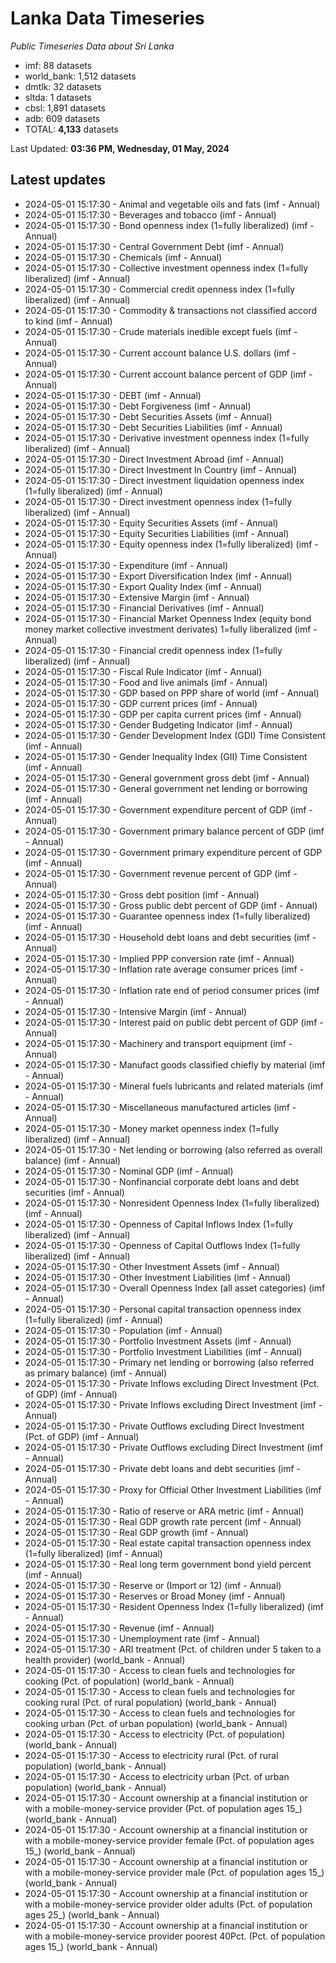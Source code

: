 # Lanka Data Timeseries
*Public Timeseries Data about Sri Lanka*

* imf: 88 datasets
* world_bank: 1,512 datasets
* dmtlk: 32 datasets
* sltda: 1 datasets
* cbsl: 1,891 datasets
* adb: 609 datasets
* TOTAL: **4,133** datasets

Last Updated: **03:36 PM, Wednesday, 01 May, 2024**

## Latest updates

* 2024-05-01 15:17:30 - Animal and vegetable oils and fats (imf - Annual)
* 2024-05-01 15:17:30 - Beverages and tobacco (imf - Annual)
* 2024-05-01 15:17:30 - Bond openness index (1=fully liberalized) (imf - Annual)
* 2024-05-01 15:17:30 - Central Government Debt (imf - Annual)
* 2024-05-01 15:17:30 - Chemicals (imf - Annual)
* 2024-05-01 15:17:30 - Collective investment openness index (1=fully liberalized) (imf - Annual)
* 2024-05-01 15:17:30 - Commercial credit openness index (1=fully liberalized) (imf - Annual)
* 2024-05-01 15:17:30 - Commodity & transactions not classified accord to kind (imf - Annual)
* 2024-05-01 15:17:30 - Crude materials inedible except fuels (imf - Annual)
* 2024-05-01 15:17:30 - Current account balance U.S. dollars (imf - Annual)
* 2024-05-01 15:17:30 - Current account balance percent of GDP (imf - Annual)
* 2024-05-01 15:17:30 - DEBT (imf - Annual)
* 2024-05-01 15:17:30 - Debt Forgiveness (imf - Annual)
* 2024-05-01 15:17:30 - Debt Securities Assets (imf - Annual)
* 2024-05-01 15:17:30 - Debt Securities Liabilities (imf - Annual)
* 2024-05-01 15:17:30 - Derivative investment openness index (1=fully liberalized) (imf - Annual)
* 2024-05-01 15:17:30 - Direct Investment Abroad (imf - Annual)
* 2024-05-01 15:17:30 - Direct Investment In Country (imf - Annual)
* 2024-05-01 15:17:30 - Direct investment liquidation openness index (1=fully liberalized) (imf - Annual)
* 2024-05-01 15:17:30 - Direct investment openness index (1=fully liberalized) (imf - Annual)
* 2024-05-01 15:17:30 - Equity Securities Assets (imf - Annual)
* 2024-05-01 15:17:30 - Equity Securities Liabilities (imf - Annual)
* 2024-05-01 15:17:30 - Equity openness index (1=fully liberalized) (imf - Annual)
* 2024-05-01 15:17:30 - Expenditure (imf - Annual)
* 2024-05-01 15:17:30 - Export Diversification Index (imf - Annual)
* 2024-05-01 15:17:30 - Export Quality Index (imf - Annual)
* 2024-05-01 15:17:30 - Extensive Margin (imf - Annual)
* 2024-05-01 15:17:30 - Financial Derivatives (imf - Annual)
* 2024-05-01 15:17:30 - Financial Market Openness Index (equity bond money market collective investment derivates) 1=fully liberalized (imf - Annual)
* 2024-05-01 15:17:30 - Financial credit openness index (1=fully liberalized) (imf - Annual)
* 2024-05-01 15:17:30 - Fiscal Rule Indicator (imf - Annual)
* 2024-05-01 15:17:30 - Food and live animals (imf - Annual)
* 2024-05-01 15:17:30 - GDP based on PPP share of world (imf - Annual)
* 2024-05-01 15:17:30 - GDP current prices (imf - Annual)
* 2024-05-01 15:17:30 - GDP per capita current prices (imf - Annual)
* 2024-05-01 15:17:30 - Gender Budgeting Indicator (imf - Annual)
* 2024-05-01 15:17:30 - Gender Development Index (GDI) Time Consistent (imf - Annual)
* 2024-05-01 15:17:30 - Gender Inequality Index (GII) Time Consistent (imf - Annual)
* 2024-05-01 15:17:30 - General government gross debt (imf - Annual)
* 2024-05-01 15:17:30 - General government net lending or borrowing (imf - Annual)
* 2024-05-01 15:17:30 - Government expenditure percent of GDP (imf - Annual)
* 2024-05-01 15:17:30 - Government primary balance percent of GDP (imf - Annual)
* 2024-05-01 15:17:30 - Government primary expenditure percent of GDP (imf - Annual)
* 2024-05-01 15:17:30 - Government revenue percent of GDP (imf - Annual)
* 2024-05-01 15:17:30 - Gross debt position (imf - Annual)
* 2024-05-01 15:17:30 - Gross public debt percent of GDP (imf - Annual)
* 2024-05-01 15:17:30 - Guarantee openness index (1=fully liberalized) (imf - Annual)
* 2024-05-01 15:17:30 - Household debt loans and debt securities (imf - Annual)
* 2024-05-01 15:17:30 - Implied PPP conversion rate (imf - Annual)
* 2024-05-01 15:17:30 - Inflation rate average consumer prices (imf - Annual)
* 2024-05-01 15:17:30 - Inflation rate end of period consumer prices (imf - Annual)
* 2024-05-01 15:17:30 - Intensive Margin (imf - Annual)
* 2024-05-01 15:17:30 - Interest paid on public debt percent of GDP (imf - Annual)
* 2024-05-01 15:17:30 - Machinery and transport equipment (imf - Annual)
* 2024-05-01 15:17:30 - Manufact goods classified chiefly by material (imf - Annual)
* 2024-05-01 15:17:30 - Mineral fuels lubricants and related materials (imf - Annual)
* 2024-05-01 15:17:30 - Miscellaneous manufactured articles (imf - Annual)
* 2024-05-01 15:17:30 - Money market openness index (1=fully liberalized) (imf - Annual)
* 2024-05-01 15:17:30 - Net lending or borrowing (also referred as overall balance) (imf - Annual)
* 2024-05-01 15:17:30 - Nominal GDP (imf - Annual)
* 2024-05-01 15:17:30 - Nonfinancial corporate debt loans and debt securities (imf - Annual)
* 2024-05-01 15:17:30 - Nonresident Openness Index (1=fully liberalized) (imf - Annual)
* 2024-05-01 15:17:30 - Openness of Capital Inflows Index (1=fully liberalized) (imf - Annual)
* 2024-05-01 15:17:30 - Openness of Capital Outflows Index (1=fully liberalized) (imf - Annual)
* 2024-05-01 15:17:30 - Other Investment Assets (imf - Annual)
* 2024-05-01 15:17:30 - Other Investment Liabilities (imf - Annual)
* 2024-05-01 15:17:30 - Overall Openness Index (all asset categories) (imf - Annual)
* 2024-05-01 15:17:30 - Personal capital transaction openness index (1=fully liberalized) (imf - Annual)
* 2024-05-01 15:17:30 - Population (imf - Annual)
* 2024-05-01 15:17:30 - Portfolio Investment Assets (imf - Annual)
* 2024-05-01 15:17:30 - Portfolio Investment Liabilities (imf - Annual)
* 2024-05-01 15:17:30 - Primary net lending or borrowing (also referred as primary balance) (imf - Annual)
* 2024-05-01 15:17:30 - Private Inflows excluding Direct Investment (Pct. of GDP) (imf - Annual)
* 2024-05-01 15:17:30 - Private Inflows excluding Direct Investment (imf - Annual)
* 2024-05-01 15:17:30 - Private Outflows excluding Direct Investment (Pct. of GDP) (imf - Annual)
* 2024-05-01 15:17:30 - Private Outflows excluding Direct Investment (imf - Annual)
* 2024-05-01 15:17:30 - Private debt loans and debt securities (imf - Annual)
* 2024-05-01 15:17:30 - Proxy for Official Other Investment Liabilities (imf - Annual)
* 2024-05-01 15:17:30 - Ratio of reserve or ARA metric (imf - Annual)
* 2024-05-01 15:17:30 - Real GDP growth rate percent (imf - Annual)
* 2024-05-01 15:17:30 - Real GDP growth (imf - Annual)
* 2024-05-01 15:17:30 - Real estate capital transaction openness index (1=fully liberalized) (imf - Annual)
* 2024-05-01 15:17:30 - Real long term government bond yield percent (imf - Annual)
* 2024-05-01 15:17:30 - Reserve or (Import or 12) (imf - Annual)
* 2024-05-01 15:17:30 - Reserves or Broad Money (imf - Annual)
* 2024-05-01 15:17:30 - Resident Openness Index (1=fully liberalized) (imf - Annual)
* 2024-05-01 15:17:30 - Revenue (imf - Annual)
* 2024-05-01 15:17:30 - Unemployment rate (imf - Annual)
* 2024-05-01 15:17:30 - ARI treatment (Pct. of children under 5 taken to a health provider) (world_bank - Annual)
* 2024-05-01 15:17:30 - Access to clean fuels and technologies for cooking (Pct. of population) (world_bank - Annual)
* 2024-05-01 15:17:30 - Access to clean fuels and technologies for cooking rural (Pct. of rural population) (world_bank - Annual)
* 2024-05-01 15:17:30 - Access to clean fuels and technologies for cooking urban (Pct. of urban population) (world_bank - Annual)
* 2024-05-01 15:17:30 - Access to electricity (Pct. of population) (world_bank - Annual)
* 2024-05-01 15:17:30 - Access to electricity rural (Pct. of rural population) (world_bank - Annual)
* 2024-05-01 15:17:30 - Access to electricity urban (Pct. of urban population) (world_bank - Annual)
* 2024-05-01 15:17:30 - Account ownership at a financial institution or with a mobile-money-service provider (Pct. of population ages 15_) (world_bank - Annual)
* 2024-05-01 15:17:30 - Account ownership at a financial institution or with a mobile-money-service provider female (Pct. of population ages 15_) (world_bank - Annual)
* 2024-05-01 15:17:30 - Account ownership at a financial institution or with a mobile-money-service provider male (Pct. of population ages 15_) (world_bank - Annual)
* 2024-05-01 15:17:30 - Account ownership at a financial institution or with a mobile-money-service provider older adults (Pct. of population ages 25_) (world_bank - Annual)
* 2024-05-01 15:17:30 - Account ownership at a financial institution or with a mobile-money-service provider poorest 40Pct. (Pct. of population ages 15_) (world_bank - Annual)